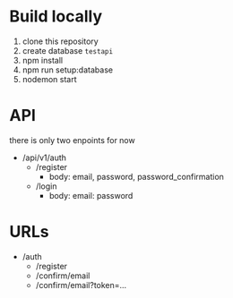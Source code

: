 # Build locally
1. clone this repository
2. create database `testapi`
3. npm install
4. npm run setup:database
5. nodemon start

# API
there is only two enpoints for now
* /api/v1/auth
  * /register
    * body: email, password, password_confirmation
  * /login
    * body: email: password

# URLs
* /auth
  * /register
  * /confirm/email
  * /confirm/email?token=...